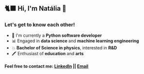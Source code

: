 ## 🐈‍⬛ Hi, I'm Natália 🦤
### Let's get to know each other!
* 🐍 I'm currently a **Python software developer**
* 📊 Engaged in **data science** and **machine learning engineering**
* 💥 **Bachelor of Science in physics**, interested in **R&D**
* 🖍️ Enthusiast of **education** and **arts**

#### Feel free to contact me: [LinkedIn](https://www.linkedin.com/in/shida-natalia/) || [Email](shida.natalia@gmail.com) 

<!--
**natalia-lina/natalia-lina** is a ✨ _special_ ✨ repository because its `README.md` (this file) appears on your GitHub profile.

Here are some ideas to get you started:

- 🔭 I’m currently working on ...
- 🌱 I’m currently learning ...
- 👯 I’m looking to collaborate on ...
- 🤔 I’m looking for help with ...
- 💬 Ask me about ...
- 📫 How to reach me: ...
- 😄 Pronouns: ...
- ⚡ Fun fact: ...
-->
